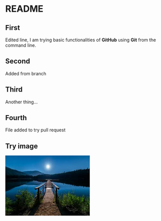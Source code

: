 # README

## First
Edited line, I am trying basic functionalities of **GitHub** using **Git** from the command line.

## Second
Added from branch

## Third
Another thing...

## Fourth
File added to try pull request

## Try image
![An image](try.jpeg)